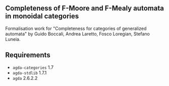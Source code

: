 ## Completeness of F-Moore and F-Mealy automata in monoidal categories

Formalisation work for "Completeness for categories of generalized automata" by Guido Boccali, Andrea Laretto, Fosco Loregian, Stefano Luneia.

## Requirements

- `agda-categories` 1.7
- `agda-stdlib` 1.7.1
- `agda` 2.6.2.2
